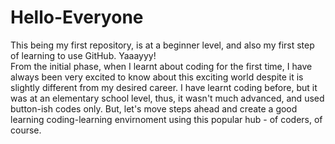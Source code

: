 # Hello-Everyone
This being my first repository, is at a beginner level, and also my first step of learning to use GitHub. Yaaayyy!
<br>
From the initial phase, when I learnt about coding for the first time, I have always been very excited to know about this exciting world despite it is slightly different from my desired career. I have learnt coding before, but it was at an elementary school level, thus, it wasn't much advanced, and used button-ish codes only. But, let's move steps ahead and create a good learning coding-learning envirnoment using this popular hub - of coders, of course.
